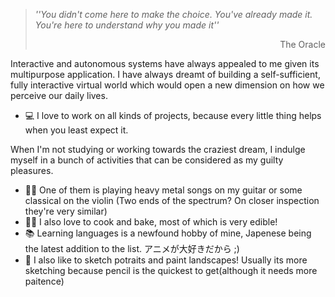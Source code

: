 > *''You didn't come here to make the choice. You've already made it. You're here to understand why you made it''* <br>
> <div dir="rtl">The Oracle</div></p>

Interactive and autonomous systems have always appealed to me given its multipurpose application. 
I have always dreamt of building a self-sufficient, fully interactive virtual world which would open a new dimension on how we perceive our daily lives.<br>

- 💻 I love to work on all kinds of projects, because every little thing helps when you least expect it.<br>

When I'm not studying or working towards the craziest dream, I indulge myself in a bunch of activities that can be considered as my guilty pleasures. 
- 🎸🎻 One of them is playing heavy metal songs on my guitar or some classical on the violin (Two ends of the spectrum? On closer inspection they're very similar)
- 🥘🍰 I also love to cook and bake, most of which is very edible!
- 📚 Learning languages is a newfound hobby of mine, Japenese being the latest addition to the list. アニメが大好きだから ;)
- 🎨 I also like to sketch potraits and paint landscapes! Usually its more sketching because pencil is the quickest to get(although it needs more paitence)


<!--
**TheSteelFist/TheSteelFist** is a ✨ _special_ ✨ repository because its `README.md` (this file) appears on your GitHub profile.

Here are some ideas to get you started:

- 🔭 I’m currently working on ...
- 🌱 I’m currently learning ...
- 👯 I’m looking to collaborate on ...
- 🤔 I’m looking for help with ...
- 💬 Ask me about ...
- 📫 How to reach me: ...
- 😄 Pronouns: ...
- ⚡ Fun fact: ...
-->
